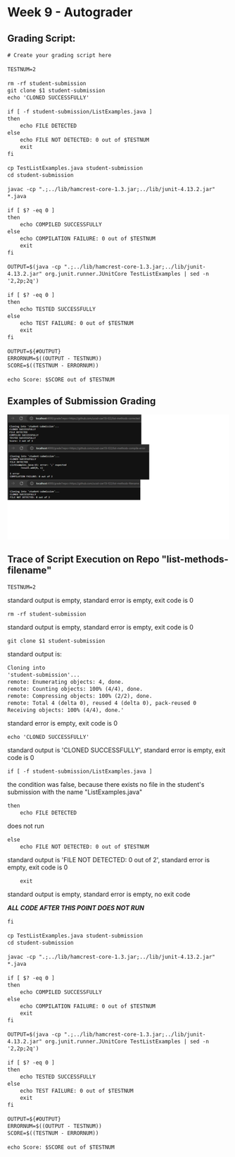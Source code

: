 # Week 9 - Autograder

## Grading Script:

```
# Create your grading script here

TESTNUM=2

rm -rf student-submission
git clone $1 student-submission
echo 'CLONED SUCCESSFULLY'

if [ -f student-submission/ListExamples.java ]
then
    echo FILE DETECTED
else
    echo FILE NOT DETECTED: 0 out of $TESTNUM
    exit
fi

cp TestListExamples.java student-submission
cd student-submission

javac -cp ".;../lib/hamcrest-core-1.3.jar;../lib/junit-4.13.2.jar" *.java

if [ $? -eq 0 ]
then
    echo COMPILED SUCCESSFULLY
else
    echo COMPILATION FAILURE: 0 out of $TESTNUM
    exit
fi

OUTPUT=$(java -cp ".;../lib/hamcrest-core-1.3.jar;../lib/junit-4.13.2.jar" org.junit.runner.JUnitCore TestListExamples | sed -n '2,2p;2q')

if [ $? -eq 0 ]
then
    echo TESTED SUCCESSFULLY
else
    echo TEST FAILURE: 0 out of $TESTNUM
    exit
fi

OUTPUT=${#OUTPUT}
ERRORNUM=$((OUTPUT - TESTNUM))
SCORE=$((TESTNUM - ERRORNUM))

echo Score: $SCORE out of $TESTNUM
```

## Examples of Submission Grading

![image0](week9pictures/0.png)

## Trace of Script Execution on Repo "list-methods-filename"

```
TESTNUM=2
```
standard output is empty, standard error is empty, exit code is 0
```
rm -rf student-submission
```
standard output is empty, standard error is empty, exit code is 0
```
git clone $1 student-submission
```
standard output is:
```
Cloning into 
'student-submission'...
remote: Enumerating objects: 4, done.
remote: Counting objects: 100% (4/4), done.
remote: Compressing objects: 100% (2/2), done.
remote: Total 4 (delta 0), reused 4 (delta 0), pack-reused 0
Receiving objects: 100% (4/4), done.'
```
standard error is empty, exit code is 0
```
echo 'CLONED SUCCESSFULLY'
```
standard output is 'CLONED SUCCESSFULLY', standard error is empty, exit code is 0
```
if [ -f student-submission/ListExamples.java ]
```
the condition was false, because there exists no file in the student's submission with the name "ListExamples.java"
```
then
    echo FILE DETECTED
```
does not run
```
else
    echo FILE NOT DETECTED: 0 out of $TESTNUM
```
standard output is 'FILE NOT DETECTED: 0 out of 2', standard error is empty, exit code is 0
```
    exit
```
standard output is empty, standard error is empty, no exit code

***ALL CODE AFTER THIS POINT DOES NOT RUN***
```
fi

cp TestListExamples.java student-submission
cd student-submission

javac -cp ".;../lib/hamcrest-core-1.3.jar;../lib/junit-4.13.2.jar" *.java

if [ $? -eq 0 ]
then
    echo COMPILED SUCCESSFULLY
else
    echo COMPILATION FAILURE: 0 out of $TESTNUM
    exit
fi

OUTPUT=$(java -cp ".;../lib/hamcrest-core-1.3.jar;../lib/junit-4.13.2.jar" org.junit.runner.JUnitCore TestListExamples | sed -n '2,2p;2q')

if [ $? -eq 0 ]
then
    echo TESTED SUCCESSFULLY
else
    echo TEST FAILURE: 0 out of $TESTNUM
    exit
fi

OUTPUT=${#OUTPUT}
ERRORNUM=$((OUTPUT - TESTNUM))
SCORE=$((TESTNUM - ERRORNUM))

echo Score: $SCORE out of $TESTNUM
```